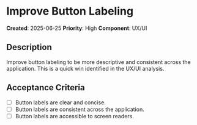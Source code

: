 # Improve Button Labeling

**Created**: 2025-06-25
**Priority**: High
**Component**: UX/UI

## Description
Improve button labeling to be more descriptive and consistent across the application. This is a quick win identified in the UX/UI analysis.

## Acceptance Criteria
- [ ] Button labels are clear and concise.
- [ ] Button labels are consistent across the application.
- [ ] Button labels are accessible to screen readers.
